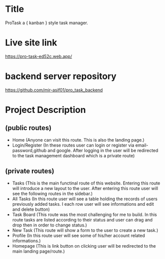 # Title
ProTask a { kanban } style task manager.

# Live site link
https://pro-task-ed52c.web.app/
# backend server repository
https://github.com/mir-asif01/pro_task_backend

#  Project Description
  ## (public routes)
  - Home (Anyone can visit this route. This is also the landing page.)
  - Login/Register (In these routes user can login or register via email-password,github and google. After logging in the user will be redirected to the task management dashboard which is a private route)
  ## (private routes)
  - Tasks (This is the main functinal route of this website. Entering this route will introduce a new layout to the user. After entering this route user will see the following routes in the sidebar.)
  - All Tasks (In this route user will see a table holding the records of users previously added tasks. I each row user will see informations and edit and delete button)
  - Task Board (This route was the most challenging for me to build. In this route tasks are listed according to their status and user can drag and drop then in order to change status.)
  - New Task (This route will show a form to the user to create a new task.)
  - Profile (In this route user will see some of his/her account related informations.)
  - Homepage (This is link button on clicking user will be redirected to the main landing page/route.)



